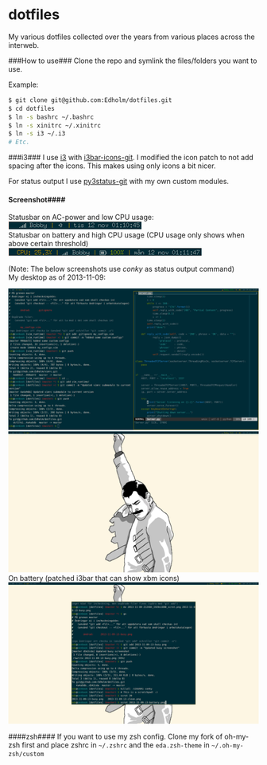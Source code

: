 dotfiles
========
My various dotfiles collected over the years from various places across the interweb.

###How to use###
Clone the repo and symlink the files/folders you want to use.

Example:

 ```bash
$ git clone git@github.com:Edholm/dotfiles.git  
$ cd dotfiles
$ ln -s bashrc ~/.bashrc
$ ln -s xinitrc ~/.xinitrc
$ ln -s i3 ~/.i3
# Etc.
```

###i3###
I use [i3](https://www.archlinux.org/packages/community/x86_64/i3-wm/) with [i3bar-icons-git](https://aur.archlinux.org/packages/i3bar-icons-git/). 
I modified the icon patch to not add spacing after the icons. This makes using only icons a bit nicer.

For status output I use [py3status-git](https://aur.archlinux.org/packages/py3status-git/) with my own custom modules.
#### Screenshot####
Statusbar on AC-power and low CPU usage:  
![Statusbar](screenshots/2013-11-12-statusbar.png "i3bar-icon, i3status and py3status")  
Statusbar on battery and high CPU usage (CPU usage only shows when above certain threshold)  
![Statusbar](screenshots/2013-11-12-statusbar-battery.png "i3bar-icon, i3status and py3status")  

(Note: The below screenshots use _conky_ as status output command)  
My desktop as of 2013-11-09:

![i3, urxvt and custom conkyrc as status feeder](screenshots/2013-11-09-i3-busy.png "Busy")
![Clean desktop](screenshots/2013-11-09-i3-clean.png "Clean")
On battery (patched i3bar that can show xbm icons)
![On battery](screenshots/2013-11-09-i3-battery.png "On battery")

####zsh####
If you want to use my zsh config. Clone my fork of oh-my-zsh first and place zshrc in `~/.zshrc` and the `eda.zsh-theme`
in `~/.oh-my-zsh/custom`
